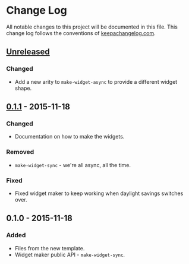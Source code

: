 # Change Log
All notable changes to this project will be documented in this file. This change log follows the conventions of [keepachangelog.com](http://keepachangelog.com/).

## [Unreleased][unreleased]
### Changed
- Add a new arity to `make-widget-async` to provide a different widget shape.

## [0.1.1] - 2015-11-18
### Changed
- Documentation on how to make the widgets.

### Removed
- `make-widget-sync` - we're all async, all the time.

### Fixed
- Fixed widget maker to keep working when daylight savings switches over.

## 0.1.0 - 2015-11-18
### Added
- Files from the new template.
- Widget maker public API - `make-widget-sync`.

[unreleased]: https://github.com/your-name/rebit-communication/compare/0.1.1...HEAD
[0.1.1]: https://github.com/your-name/rebit-communication/compare/0.1.0...0.1.1
